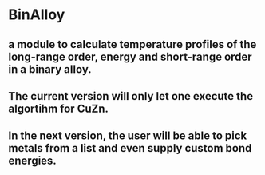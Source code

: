 # BinAlloy 

## a module to calculate temperature profiles of the long-range order, energy and short-range order in a binary alloy.
## The current version will only let one execute the algortihm for CuZn.
## In the next version, the user will be able to pick metals from a list and even supply custom bond energies.
